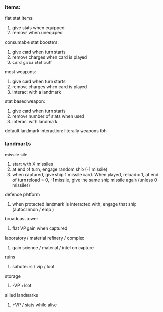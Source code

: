 ### items:

flat stat items:
1. give stats when equipped
1. remove when unequiped

consumable stat boosters:
1. give card when turn starts
1. remove charges when card is played
1. card gives stat buff


most weapons:
1. give card when turn starts
1. remove charges when card is played
1. interact with a landmark

stat based weapon:
1. give card when turn starts
1. remove number of stats when used
1. interact with landmark

default landmark interaction:
literally weapons tbh


### landmarks

missile silo
1. start with X missiles
1. at end of turn, engage random ship (-1 missile)
1. when captured, give ship 1 missile card. When played, reload = 1, at end of turn reload = 0, -1 missile, give the same ship missile again (unless 0 missiles)


defence platform
1. when protected landmark is interacted with, engage that ship
(autocannon / emp )

broadcast tower
1. flat VP gain when captured

laboratory / material refinery / complex
1. gain science / material / intel on capture

ruins
1. saboteurs / vip / loot

storage
1. -VP +loot

allied landmarks
1. +VP / stats while alive

